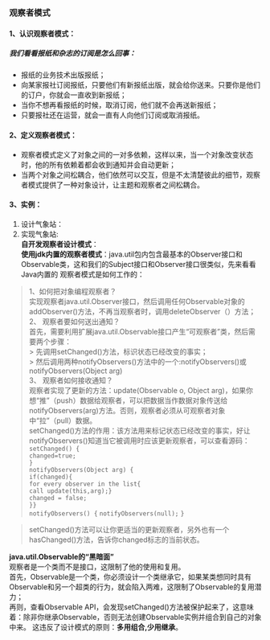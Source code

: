 ### 观察者模式
#### 1、认识观察者模式：
##### 我们看看报纸和杂志的订阅是怎么回事：
* 报纸的业务技术出版报纸；
* 向某家报社订阅报纸，只要他们有新报纸出版，就会给你送来。只要你是他们的订户，你就会一直收到新报纸；
* 当你不想再看报纸的时候，取消订阅，他们就不会再送新报纸；
* 只要报社还在运营，就会一直有人向他们订阅或取消报纸。

#### 2、定义观察者模式：
* 观察者模式定义了对象之间的一对多依赖，这样以来，当一个对象改变状态时，他的所有依赖着都会收到通知并会自动更新；
* 当两个对象之间松耦合，他们依然可以交互，但是不太清楚彼此的细节，观察者模式提供了一种对象设计，让主题和观察者之间松耦合。

#### 3、实例：
1. 设计气象站：
2. 实现气象站:<br>
__自开发观察者设计模式__：<br>
__使用jdk内置的观察者模式__：java.util包内包含最基本的Observer接口和Observable类，这和我们的Subject接口和Observer接口很类似，先来看看Java内置的
    观察者模式是如何工作的： <br> 
> 1、如何把对象编程观察者？ <br>
    实现观察者java.util.Observer接口，然后调用任何Observable对象的addObserver()方法，不再当观察者时，调用deleteObserver（）方法；<br>
> 2、 观察者要如何送出通知？ <br>
    首先，需要利用扩展java.util.Observable接口产生“可观察者”类，然后需要两个步骤：<br>
    > 先调用setChanged()方法，标识状态已经改变的事实；<br>
    > 然后调用两种notifyObservers()方法中的一个:notifyObservers()或notifyObservers(Object arg) <br>
> 3、 观察者如何接收通知？<br>
    观察者实现了更新的方法：update(Observable o, Object arg)，如果你想“推”（push）数据给观察者，可以把数据当作数据对象传送给notifyObservers(arg)方法。否则，观察者必须从可观察者对象中“拉”（pull）数据。<br>
setChanged()方法的作用：该方法用来标记状态已经改变的事实，好让notifyObservers()知道当它被调用时应该更新观察者，可以查看源码：<br>
`setChanged() {`<br>
`changed=true;`<br>
`}`<br>
`notifyObservers(Object arg) {`<br>
`if(changed){`<br>
`for every observer in the list{`<br>
`call update(this,arg);}`<br>
`changed = false;`<br>
`}}`<br>
`notifyObservers() {`
	`notifyObservers(null);`
`}`

> setChanged()方法可以让你更适当的更新观察者，另外也有一个hasChanged()方法，告诉你changed标志的当前状态。<br>

__java.util.Observable的“黑暗面”__<br>
观察者是一个类而不是接口，这限制了他的使用和复用。<br>
首先，Observable是一个类，你必须设计一个类继承它，如果某类想同时具有Observable和另一个超类的行为，就会陷入两难，这限制了Observable的复用潜力；<br>
再则，查看Observable API，会发现setChanged()方法被保护起来了，这意味着：除非你继承Observable，否则无法创建Observable实例并组合到自己的对象中来。
这违反了设计模式的原则：__多用组合,少用继承__。
